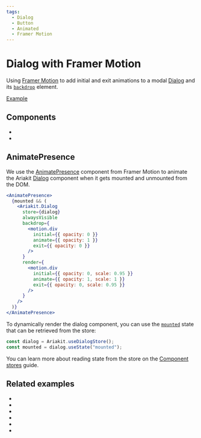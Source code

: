 ```yaml
---
tags:
  - Dialog
  - Button
  - Animated
  - Framer Motion
---
```


# Dialog with Framer Motion

<div data-description>

Using <a href="https://www.framer.com/motion/">Framer Motion</a> to add initial and exit animations to a modal <a href="/components/dialog">Dialog</a> and its <a href="/reference/dialog#backdrop"><code>backdrop</code></a> element.

</div>

<div data-tags></div>

<a href="./index.tsx" data-playground>Example</a>

## Components

<div data-cards="components">

- [](/components/dialog)
- [](/components/button)

</div>

## AnimatePresence

We use the [AnimatePresence](https://www.framer.com/motion/animate-presence/) component from Framer Motion to animate the Ariakit [Dialog](/components/dialog) component when it gets mounted and unmounted from the DOM.

```jsx
<AnimatePresence>
  {mounted && (
    <Ariakit.Dialog
      store={dialog}
      alwaysVisible
      backdrop={
        <motion.div
          initial={{ opacity: 0 }}
          animate={{ opacity: 1 }}
          exit={{ opacity: 0 }}
        />
      }
      render={
        <motion.div
          initial={{ opacity: 0, scale: 0.95 }}
          animate={{ opacity: 1, scale: 1 }}
          exit={{ opacity: 0, scale: 0.95 }}
        />
      }
    />
  )}
</AnimatePresence>
```

To dynamically render the dialog component, you can use the [`mounted`](/apis/use-dialog-store#mounted) state that can be retrieved from the store:

```jsx
const dialog = Ariakit.useDialogStore();
const mounted = dialog.useState("mounted");
```

You can learn more about reading state from the store on the [Component stores](/guide/component-stores#reading-the-state) guide.

## Related examples

<div data-cards="examples">

- [](/examples/menu-framer-motion)
- [](/examples/tooltip-framer-motion)
- [](/examples/dialog-animated)
- [](/examples/dialog-menu)
- [](/examples/dialog-nested)
- [](/examples/dialog-hide-warning)

</div>
